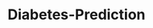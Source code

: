 # Diabetes-Prediction

































































































































































